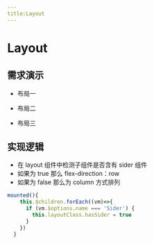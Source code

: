 ```yaml
---
title:Layout
---
```


# Layout

## 需求演示

- 布局一

<ClientOnly>
   <layout-demo-1></layout-demo-1>
</ClientOnly>

- 布局二

<ClientOnly>
   <layout-demo-2></layout-demo-2>
</ClientOnly>

- 布局三

<ClientOnly>
   <layout-demo-3></layout-demo-3>
</ClientOnly>

## 实现逻辑

- 在 layout 组件中检测子组件是否含有 sider 组件
- 如果为 true 那么 flex-direction：row
- 如果为 false 那么为 column 方式排列

```js
mounted(){
    this.$children.forEach((vm)=>{
      if (vm.$options.name === 'Sider') {
        this.layoutClass.hasSider = true
      }
    })
  }
```
